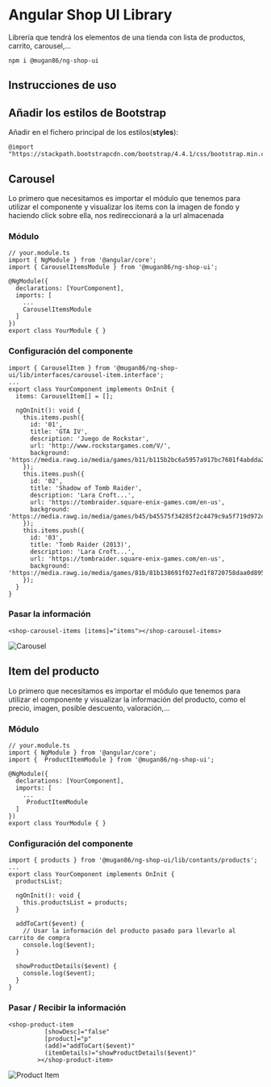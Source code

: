 # Angular Shop UI Library

Librería que tendrá los elementos de una tienda con lista de productos, carrito, carousel,...

```
npm i @mugan86/ng-shop-ui
```

## Instrucciones de uso

## Añadir los estilos de Bootstrap

Añadir en el fichero principal de los estilos(**styles**):
```
@import "https://stackpath.bootstrapcdn.com/bootstrap/4.4.1/css/bootstrap.min.css";

```
## Carousel

Lo primero que necesitamos es importar el módulo que tenemos para utilizar el componente y visualizar los items con la imagen de fondo y haciendo click sobre ella, nos redireccionará a la url almacenada

### Módulo
```
// your.module.ts
import { NgModule } from '@angular/core';
import { CarouselItemsModule } from '@mugan86/ng-shop-ui';

@NgModule({
  declarations: [YourComponent],
  imports: [
    ...
    CarouselItemsModule
  ]
})
export class YourModule { }
```

### Configuración del componente
```
import { CarouselItem } from '@mugan86/ng-shop-ui/lib/interfaces/carousel-item.interface';
...
export class YourComponent implements OnInit {
  items: CarouselItem[] = [];

  ngOnInit(): void {
    this.items.push({
      id: '01',
      title: 'GTA IV',
      description: 'Juego de Rockstar',
      url: 'http://www.rockstargames.com/V/',
      background: 'https://media.rawg.io/media/games/b11/b115b2bc6a5957a917bc7601f4abdda2.jpg'
    });
    this.items.push({
      id: '02',
      title: 'Shadow of Tomb Raider',
      description: 'Lara Croft...',
      url: 'https://tombraider.square-enix-games.com/en-us',
      background: 'https://media.rawg.io/media/games/b45/b45575f34285f2c4479c9a5f719d972e.jpg'
    });
    this.items.push({
      id: '03',
      title: 'Tomb Raider (2013)',
      description: 'Lara Croft...',
      url: 'https://tombraider.square-enix-games.com/en-us',
      background: 'https://media.rawg.io/media/games/81b/81b138691f027ed1f8720758daa0d895.jpg'
    });
  }
}
```

### Pasar la información

```
<shop-carousel-items [items]="items"></shop-carousel-items>

```

![Carousel](https://raw.githubusercontent.com/mugan86/frontend-meang-online-shop/shop-ui-library/src/assets/screens/carousel.png?token=ABGYW4V7NX4HM6L4XF5T4P262V2YY)
## Item del producto

Lo primero que necesitamos es importar el módulo que tenemos para utilizar el componente y visualizar la información del producto, como el precio, imagen, posible descuento, valoración,...

### Módulo
```
// your.module.ts
import { NgModule } from '@angular/core';
import {  ProductItemModule } from '@mugan86/ng-shop-ui';

@NgModule({
  declarations: [YourComponent],
  imports: [
    ...
     ProductItemModule
  ]
})
export class YourModule { }
```

### Configuración del componente
```
import { products } from '@mugan86/ng-shop-ui/lib/contants/products';
...
export class YourComponent implements OnInit {
  productsList;

  ngOnInit(): void {
    this.productsList = products;
  }

  addToCart($event) {
    // Usar la información del producto pasado para llevarlo al carrito de compra
    console.log($event);
  }

  showProductDetails($event) {
    console.log($event);
  }
}
```

### Pasar / Recibir la información

```
<shop-product-item
          [showDesc]="false"
          [product]="p"
          (add)="addToCart($event)"
          (itemDetails)="showProductDetails($event)"
        ></shop-product-item>
```

![Product Item](https://raw.githubusercontent.com/mugan86/frontend-meang-online-shop/shop-ui-library/src/assets/screens/products.png?token=ABGYW4QIM7N2ZZNDO2O6MY262V2MC)